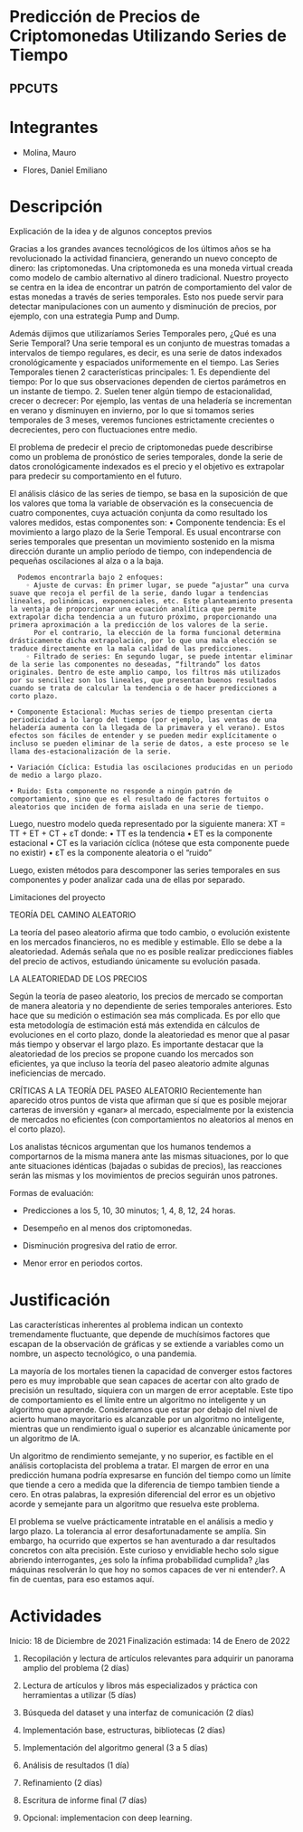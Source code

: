 # Predicción de Precios de Criptomonedas Utilizando Series de Tiempo

## PPCUTS

# Integrantes

- Molina, Mauro

- Flores, Daniel Emiliano

# Descripción

Explicación de la idea y de algunos conceptos previos

Gracias a los grandes avances tecnológicos de los últimos años se ha revolucionado la actividad financiera, generando un nuevo concepto de dinero: las criptomonedas.
Una criptomoneda es una moneda virtual creada como modelo de cambio alternativo al dinero tradicional.
Nuestro proyecto se centra en la idea de encontrar un patrón de comportamiento del valor de estas monedas a través de series temporales. Esto nos puede servir para detectar manipulaciones con un aumento y disminución de precios, por ejemplo, con una estrategia Pump and Dump.

Además dijimos que utilizaríamos Series Temporales pero, ¿Qué es una Serie Temporal?
Una serie temporal es un conjunto de muestras tomadas a intervalos de tiempo regulares, es decir, es una serie de datos indexados cronológicamente y espaciados uniformemente en el tiempo.
Las Series Temporales tienen 2 características principales:
    1. Es dependiente del tiempo: Por lo que sus observaciones dependen de ciertos parámetros en un instante de tiempo.
    2. Suelen tener algún tiempo de estacionalidad, crecer o decrecer: Por ejemplo, las ventas de una heladería se incrementan en verano y disminuyen en invierno, por lo que si tomamos series temporales de 3 meses, veremos funciones estrictamente crecientes o decrecientes, pero con fluctuaciones entre medio.

El problema de predecir el precio de criptomonedas puede describirse como un problema de pronóstico de series temporales, donde la serie de datos cronológicamente indexados es el precio y el objetivo es extrapolar para predecir su comportamiento en el futuro.

El análisis clásico de las series de tiempo, se basa en la suposición de que los valores que toma la variable de observación es la consecuencia de cuatro componentes, cuya actuación conjunta da como resultado los valores medidos, estas componentes son:
    • Componente tendencia: Es el movimiento a largo plazo de la Serie Temporal. Es usual encontrarse con series temporales que presentan un movimiento sostenido en la misma dirección durante un amplio período de tiempo, con independencia de pequeñas oscilaciones al alza o a la baja.



      Podemos encontrarla bajo 2 enfoques:
        ◦ Ajuste de curvas: En primer lugar, se puede “ajustar” una curva suave que recoja el perfil de la serie, dando lugar a tendencias lineales, polinómicas, exponenciales, etc. Este planteamiento presenta la ventaja de proporcionar una ecuación analítica que permite extrapolar dicha tendencia a un futuro próximo, proporcionando una primera aproximación a la predicción de los valores de la serie. 
          Por el contrario, la elección de la forma funcional determina drásticamente dicha extrapolación, por lo que una mala elección se traduce directamente en la mala calidad de las predicciones. 
        ◦ Filtrado de series: En segundo lugar, se puede intentar eliminar de la serie las componentes no deseadas, “filtrando” los datos originales. Dentro de este amplio campo, los filtros más utilizados por su sencillez son los lineales, que presentan buenos resultados cuando se trata de calcular la tendencia o de hacer predicciones a corto plazo. 

    • Componente Estacional: Muchas series de tiempo presentan cierta periodicidad a lo largo del tiempo (por ejemplo, las ventas de una heladería aumenta con la llegada de la primavera y el verano). Estos efectos son fáciles de entender y se pueden medir explícitamente o incluso se pueden eliminar de la serie de datos, a este proceso se le llama des-estacionalización de la serie.

    • Variación Cíclica: Estudia las oscilaciones producidas en un periodo de medio a largo plazo.
      
    • Ruido: Esta componente no responde a ningún patrón de comportamiento, sino que es el resultado de factores fortuitos o aleatorios que inciden de forma aislada en una serie de tiempo.

Luego, nuestro modelo queda representado por la siguiente manera: XT = TT + ET + CT + εT donde:
    • TT es la tendencia 
    • ET  es la componente estacional
    • CT es la variación cíclica (nótese que esta componente puede no existir)
    • εT es la componente aleatoria o el “ruido”

Luego, existen métodos para descomponer las series temporales en sus componentes y poder analizar cada una de ellas por separado.



Limitaciones del proyecto

TEORÍA DEL CAMINO ALEATORIO

La teoría del paseo aleatorio afirma que todo cambio, o evolución existente en los mercados financieros, no es medible y estimable. Ello se debe a la aleatoriedad. 
Además señala que no es posible realizar predicciones fiables del precio de activos, estudiando únicamente su evolución pasada.


LA ALEATORIEDAD DE LOS PRECIOS

Según la teoría de paseo aleatorio, los precios de mercado se comportan de manera aleatoria y no dependiente de series temporales anteriores. Esto hace que su medición o estimación sea más complicada. Es por ello que esta metodología de estimación está más extendida en cálculos de evoluciones en el corto plazo, donde la aleatoriedad es menor que al pasar más tiempo y observar el largo plazo. Es importante destacar que la aleatoriedad de los precios se propone cuando los mercados son eficientes, ya que incluso la teoría del paseo aleatorio admite algunas ineficiencias de mercado.

CRÍTICAS A LA TEORÍA DEL PASEO ALEATORIO
Recientemente han aparecido otros puntos de vista que afirman que sí que es posible mejorar carteras de inversión y «ganar» al mercado, especialmente por la existencia de mercados no eficientes (con comportamientos no aleatorios al menos en el corto plazo).

Los analistas técnicos argumentan que los humanos tendemos a comportarnos de la misma manera ante las mismas situaciones, por lo que ante situaciones idénticas (bajadas o subidas de precios), las reacciones serán las mismas y los movimientos de precios seguirán unos patrones.

Formas de evaluación:

- Predicciones a los 5, 10, 30 minutos; 1, 4, 8, 12, 24 horas.

- Desempeño en al menos dos criptomonedas.

- Disminución progresiva del ratio de error.

- Menor error en periodos cortos.

# Justificación

Las características inherentes al problema indican un contexto tremendamente fluctuante, que depende de muchísimos factores que escapan de la observación de gráficas y se extiende a variables como un nombre, un aspecto tecnológico, o una pandemia.

La mayoría de los mortales tienen la capacidad de converger estos factores pero es muy improbable que sean capaces de acertar con alto grado de precisión un resultado, siquiera con un margen de error aceptable. Este tipo de comportamiento es el límite entre un algoritmo no inteligente y un algoritmo que aprende. Consideramos que estar por debajo del nivel de acierto humano mayoritario es alcanzable por un algoritmo no inteligente, mientras que un rendimiento igual o superior es alcanzable únicamente por un algoritmo de IA.

Un algoritmo de rendimiento semejante, y no superior, es factible en el análisis cortoplacista del problema a tratar. El margen de error en una predicción humana podría expresarse en función del tiempo como un límite que tiende a cero a medida que la diferencia de tiempo tambien tiende a cero. En otras palabras, la expresión diferencial del error es un objetivo acorde y semejante para un algoritmo que resuelva este problema.

El problema se vuelve prácticamente intratable en el análisis a medio y largo plazo. La tolerancia al error desafortunadamente se amplía. Sin embargo, ha ocurrido que expertos se han aventurado a dar resultados concretos con alta precisión. Este curioso y envidiable hecho solo sigue abriendo interrogantes, ¿es solo la ínfima probabilidad cumplida? ¿las máquinas resolverán lo que hoy no somos capaces de ver ni entender?. A fin de cuentas, para eso estamos aquí.

# Actividades

Inicio: 18 de Diciembre de 2021
Finalización estimada: 14 de Enero de 2022

1. Recopilación y lectura de artículos relevantes para adquirir un panorama amplio del problema (2 días)

2. Lectura de artículos y libros más especializados y práctica con herramientas a utilizar (5 días)

3. Búsqueda del dataset y una interfaz de comunicación (2 días)

4. Implementación base, estructuras, bibliotecas (2 días)

5. Implementación del algoritmo general (3 a 5 días)

6. Análisis de resultados (1 día)

7. Refinamiento (2 días)

8. Escritura de informe final (7 días)

9. Opcional: implementacion con deep learning.

